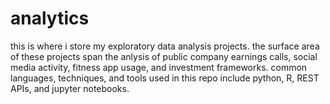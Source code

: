 # analytics
this is where i store my exploratory data analysis projects. the surface area of these projects span the anlysis of public company earnings calls, social media activity, fitness app usage, and investment frameworks. common languages, techniques, and tools used in this repo include python, R, REST APIs, and jupyter notebooks.